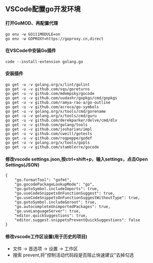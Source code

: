 ## VSCode配置go开发环境

#### 打开GoMOD、再配置代理
    go env -w GO111MODULE=on
    go env -w GOPROXY=https://goproxy.cn,direct
#### 在VSCode中安装Go插件
    code --install-extension golang.go
#### 安装插件
    go get -u -v golang.org/x/lint/golint
    go get -u -v github.com/sqs/goreturns
    go get -u -v github.com/mdempsky/gocode
    go get -u -v github.com/uudashr/gopkgs/cmd/gopkgs
    go get -u -v github.com/ramya-rao-a/go-outline
    go get -u -v github.com/acroca/go-symbols
    go get -u -v golang.org/x/tools/cmd/gorename
    go get -u -v golang.org/x/tools/cmd/guru
    go get -u -v github.com/derekparker/delve/cmd/dlv    
    go get -u -v github.com/golang/tools
    go get -u -v github.com/josharian/impl
    go get -u -v github.com/cweill/gotests
    go get -u -v github.com/rogpeppe/godef
    go get -u -v golang.org/x/tools/gopls
    go get -u -v github.com/stamblerre/gocode

#### 修改vscode settings.json,按ctrl+shift+p，输入settings，点击Open Settings(JSON)
    {        
        "go.formatTool": "gofmt",
        "go.gocodePackageLookupMode": "go",
        "go.gotoSymbol.includeImports": true,
        "go.useCodeSnippetsOnFunctionSuggest": true,
        "go.useCodeSnippetsOnFunctionSuggestWithoutType": true,
        "go.gotoSymbol.includeGoroot": true,
        "go.autocompleteUnimportedPackages": true,
        "go.useLanguageServer": true,
        "editor.quickSuggestions": true,
        "editor.suggest.snippetsPreventQuickSuggestions": false
    }

#### 修改vscode工作区设置(用于历史的项目)
- 文件 -> 首选项 -> 设置 -> 工作区
- 搜索 prevent,将"控制活动代码段是否阻止快速建议"去掉勾选